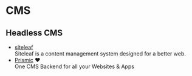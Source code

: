 # CMS

## Headless CMS

- [siteleaf](https://www.siteleaf.com)  
Siteleaf is a content management system designed for a better web.
- [Prismic](https://prismic.io) ♥  
One CMS Backend for all your Websites & Apps


